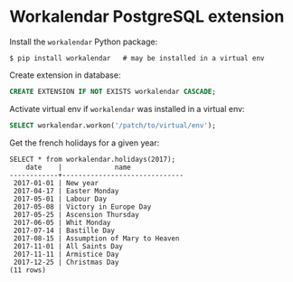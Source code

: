 # Workalendar PostgreSQL extension

Install the `workalendar` Python package:

```shell
$ pip install workalendar   # may be installed in a virtual env
```

Create extension in database:

```sql
CREATE EXTENSION IF NOT EXISTS workalendar CASCADE;
```

Activate virtual env if `workalendar` was installed in a virtual env:

```sql
SELECT workalendar.workon('/patch/to/virtual/env');
```

Get the french holidays for a given year:

```
SELECT * from workalendar.holidays(2017);
    date    |             name
------------+------------------------------
 2017-01-01 | New year
 2017-04-17 | Easter Monday
 2017-05-01 | Labour Day
 2017-05-08 | Victory in Europe Day
 2017-05-25 | Ascension Thursday
 2017-06-05 | Whit Monday
 2017-07-14 | Bastille Day
 2017-08-15 | Assumption of Mary to Heaven
 2017-11-01 | All Saints Day
 2017-11-11 | Armistice Day
 2017-12-25 | Christmas Day
(11 rows)

```
